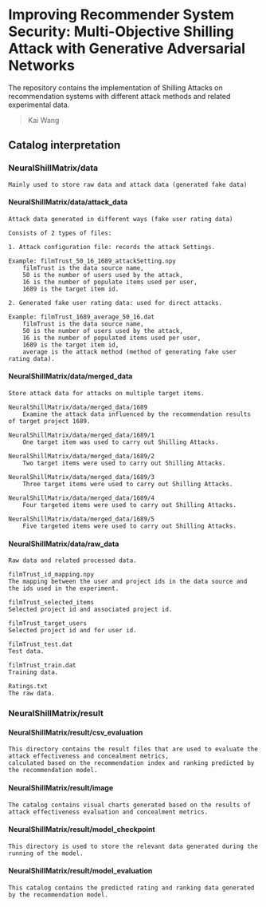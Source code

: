 
# Improving Recommender System Security: Multi-Objective Shilling Attack with Generative Adversarial Networks

The repository contains the implementation of Shilling Attacks on recommendation systems with different attack methods and related experimental data.
> Kai Wang

## Catalog interpretation
### NeuralShillMatrix/data
    Mainly used to store raw data and attack data (generated fake data)
#### NeuralShillMatrix/data/attack_data
    Attack data generated in different ways (fake user rating data)
    
    Consists of 2 types of files:
    
    1. Attack configuration file: records the attack Settings.
    
    Example: filmTrust_50_16_1689_attackSetting.npy
        filmTrust is the data source name, 
        50 is the number of users used by the attack, 
        16 is the number of populate items used per user, 
        1689 is the target item id.
    
    2. Generated fake user rating data: used for direct attacks.
    
    Example: filmTrust_1689_average_50_16.dat
        filmTrust is the data source name, 
        50 is the number of users used by the attack, 
        16 is the number of populated items used per user, 
        1689 is the target item id,
        average is the attack method (method of generating fake user rating data).
#### NeuralShillMatrix/data/merged_data
    Store attack data for attacks on multiple target items.
    
    NeuralShillMatrix/data/merged_data/1689
        Examine the attack data influenced by the recommendation results of target project 1689.
    
    NeuralShillMatrix/data/merged_data/1689/1
        One target item was used to carry out Shilling Attacks.
    
    NeuralShillMatrix/data/merged_data/1689/2
        Two target items were used to carry out Shilling Attacks.
    
    NeuralShillMatrix/data/merged_data/1689/3
        Three target items were used to carry out Shilling Attacks.
    
    NeuralShillMatrix/data/merged_data/1689/4
        Four targeted items were used to carry out Shilling Attacks.
    
    NeuralShillMatrix/data/merged_data/1689/5
        Five targeted items were used to carry out Shilling Attacks.
#### NeuralShillMatrix/data/raw_data
    Raw data and related processed data.
    
    filmTrust_id_mapping.npy
    The mapping between the user and project ids in the data source and the ids used in the experiment.

    filmTrust_selected_items
    Selected project id and associated project id.

    filmTrust_target_users
    Selected project id and for user id.

    filmTrust_test.dat
    Test data.

    filmTrust_train.dat
    Training data.

    Ratings.txt
    The raw data.
### NeuralShillMatrix/result
#### NeuralShillMatrix/result/csv_evaluation
    This directory contains the result files that are used to evaluate the attack effectiveness and concealment metrics, 
    calculated based on the recommendation index and ranking predicted by the recommendation model.

#### NeuralShillMatrix/result/image
    The catalog contains visual charts generated based on the results of attack effectiveness evaluation and concealment metrics.

#### NeuralShillMatrix/result/model_checkpoint
    This directory is used to store the relevant data generated during the running of the model.

#### NeuralShillMatrix/result/model_evaluation
    This catalog contains the predicted rating and ranking data generated by the recommendation model.
